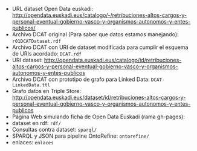 * URL dataset Open Data euskadi: http://opendata.euskadi.eus/catalogo/-/retribuciones-altos-cargos-y-personal-eventual-gobierno-vasco-y-organismos-autonomos-y-entes-publicos/
* Archivo DCAT original (Para saber que datos estamos manejando): `r01DCATDataset.rdf`
* Archivo DCAT con URI de dataset modificada para cumplir el esquema de URIs acordado: `DCAT.rdf`
* URI dataset: http://opendata.euskadi.eus/catalogo/id/retribuciones-altos-cargos-y-personal-eventual-gobierno-vasco-y-organismos-autonomos-y-entes-publicos
* Archivo DCAT con prototipo de grafo para Linked Data: `DCAT-LinkedData.ttl`
* Grafo datos en Triple Store: http://opendata.euskadi.eus/dataset/id/retribuciones-altos-cargos-y-personal-eventual-gobierno-vasco-y-organismos-autonomos-y-entes-publicos
* Página Web simulando ficha de Open Data Euskadi (rama gh-pages): 
* dataset en rdf: `rdf/`
* Consultas contra dataset: `sparql/`
* SPARQL y JSON para pipeline OntoRefine: `ontorefine/`
* enlaces: `enlaces`